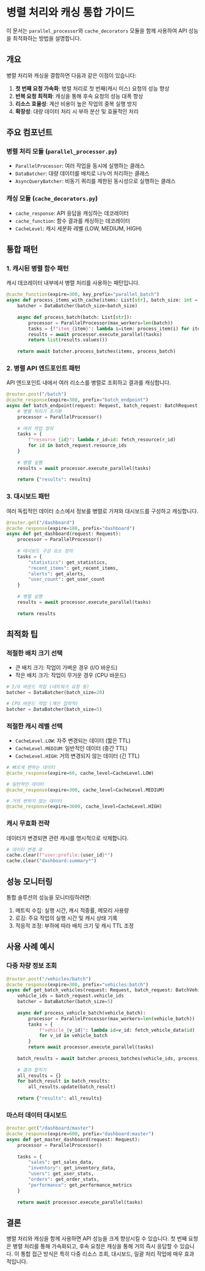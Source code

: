 # 병렬 처리와 캐싱 통합 가이드

이 문서는 `parallel_processor`와 `cache_decorators` 모듈을 함께 사용하여 API 성능을 최적화하는 방법을 설명합니다.

## 개요

병렬 처리와 캐싱을 결합하면 다음과 같은 이점이 있습니다:

1. **첫 번째 요청 가속화**: 병렬 처리로 첫 번째(캐시 미스) 요청의 성능 향상
2. **반복 요청 최적화**: 캐싱을 통해 후속 요청의 성능 대폭 향상
3. **리소스 효율성**: 계산 비용이 높은 작업의 중복 실행 방지
4. **확장성**: 대량 데이터 처리 시 부하 분산 및 효율적인 처리

## 주요 컴포넌트

### 병렬 처리 모듈 (`parallel_processor.py`)

- `ParallelProcessor`: 여러 작업을 동시에 실행하는 클래스
- `DataBatcher`: 대량 데이터를 배치로 나누어 처리하는 클래스
- `AsyncQueryBatcher`: 비동기 쿼리를 제한된 동시성으로 실행하는 클래스

### 캐싱 모듈 (`cache_decorators.py`)

- `cache_response`: API 응답을 캐싱하는 데코레이터
- `cache_function`: 함수 결과를 캐싱하는 데코레이터
- `CacheLevel`: 캐시 세분화 레벨 (LOW, MEDIUM, HIGH)

## 통합 패턴

### 1. 캐시된 병렬 함수 패턴

캐시 데코레이터 내부에서 병렬 처리를 사용하는 패턴입니다.

```python
@cache_function(expire=300, key_prefix="parallel_batch")
async def process_items_with_cache(items: List[str], batch_size: int = 10):
    batcher = DataBatcher(batch_size=batch_size)
    
    async def process_batch(batch: List[str]):
        processor = ParallelProcessor(max_workers=len(batch))
        tasks = {f"item_{item}": lambda i=item: process_item(i) for item in batch}
        results = await processor.execute_parallel(tasks)
        return list(results.values())
    
    return await batcher.process_batches(items, process_batch)
```

### 2. 병렬 API 엔드포인트 패턴

API 엔드포인트 내에서 여러 리소스를 병렬로 조회하고 결과를 캐싱합니다.

```python
@router.post("/batch")
@cache_response(expire=300, prefix="batch_endpoint")
async def batch_endpoint(request: Request, batch_request: BatchRequest):
    # 병렬 처리기 초기화
    processor = ParallelProcessor()
    
    # 여러 작업 정의
    tasks = {
        f"resource_{id}": lambda r_id=id: fetch_resource(r_id)
        for id in batch_request.resource_ids
    }
    
    # 병렬 실행
    results = await processor.execute_parallel(tasks)
    
    return {"results": results}
```

### 3. 대시보드 패턴

여러 독립적인 데이터 소스에서 정보를 병렬로 가져와 대시보드를 구성하고 캐싱합니다.

```python
@router.get("/dashboard")
@cache_response(expire=180, prefix="dashboard")
async def get_dashboard(request: Request):
    processor = ParallelProcessor()
    
    # 대시보드 구성 요소 정의
    tasks = {
        "statistics": get_statistics,
        "recent_items": get_recent_items,
        "alerts": get_alerts,
        "user_count": get_user_count
    }
    
    # 병렬 실행
    results = await processor.execute_parallel(tasks)
    
    return results
```

## 최적화 팁

### 적절한 배치 크기 선택

- 큰 배치 크기: 작업이 가벼운 경우 (I/O 바운드)
- 작은 배치 크기: 작업이 무거운 경우 (CPU 바운드)

```python
# I/O 바운드 작업 (네트워크 요청 등)
batcher = DataBatcher(batch_size=20)

# CPU 바운드 작업 (계산 집약적)
batcher = DataBatcher(batch_size=5)
```

### 적절한 캐시 레벨 선택

- `CacheLevel.LOW`: 자주 변경되는 데이터 (짧은 TTL)
- `CacheLevel.MEDIUM`: 일반적인 데이터 (중간 TTL)
- `CacheLevel.HIGH`: 거의 변경되지 않는 데이터 (긴 TTL)

```python
# 빠르게 변하는 데이터
@cache_response(expire=60, cache_level=CacheLevel.LOW)

# 일반적인 데이터
@cache_response(expire=300, cache_level=CacheLevel.MEDIUM)

# 거의 변하지 않는 데이터
@cache_response(expire=3600, cache_level=CacheLevel.HIGH)
```

### 캐시 무효화 전략

데이터가 변경되면 관련 캐시를 명시적으로 삭제합니다.

```python
# 데이터 변경 후
cache.clear(f"user:profile:{user_id}*")
cache.clear("dashboard:summary*")
```

## 성능 모니터링

통합 솔루션의 성능을 모니터링하려면:

1. 메트릭 수집: 실행 시간, 캐시 적중률, 메모리 사용량
2. 로깅: 주요 작업의 실행 시간 및 캐시 상태 기록
3. 적응적 조정: 부하에 따라 배치 크기 및 캐시 TTL 조정

## 사용 사례 예시

### 다중 차량 정보 조회

```python
@router.post("/vehicles/batch")
@cache_response(expire=300, prefix="vehicles:batch")
async def get_batch_vehicles(request: Request, batch_request: BatchVehicleRequest):
    vehicle_ids = batch_request.vehicle_ids
    batcher = DataBatcher(batch_size=5)
    
    async def process_vehicle_batch(vehicle_batch):
        processor = ParallelProcessor(max_workers=len(vehicle_batch))
        tasks = {
            f"vehicle_{v_id}": lambda id=v_id: fetch_vehicle_data(id)
            for v_id in vehicle_batch
        }
        return await processor.execute_parallel(tasks)
    
    batch_results = await batcher.process_batches(vehicle_ids, process_vehicle_batch)
    
    # 결과 합치기
    all_results = {}
    for batch_result in batch_results:
        all_results.update(batch_result)
    
    return {"results": all_results}
```

### 마스터 데이터 대시보드

```python
@router.get("/dashboard/master")
@cache_response(expire=600, prefix="dashboard:master")
async def get_master_dashboard(request: Request):
    processor = ParallelProcessor()
    
    tasks = {
        "sales": get_sales_data,
        "inventory": get_inventory_data,
        "users": get_user_stats,
        "orders": get_order_stats,
        "performance": get_performance_metrics
    }
    
    return await processor.execute_parallel(tasks)
```

## 결론

병렬 처리와 캐싱을 함께 사용하면 API 성능을 크게 향상시킬 수 있습니다. 첫 번째 요청은 병렬 처리를 통해 가속화되고, 후속 요청은 캐싱을 통해 거의 즉시 응답할 수 있습니다. 이 통합 접근 방식은 특히 다중 리소스 조회, 대시보드, 일괄 처리 작업에 매우 효과적입니다. 